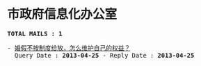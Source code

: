 # 市政府信息化办公室
<pre><b>TOTAL MAILS : 1</b></pre>
<pre>
- <a href="../../categories/mails/1744.md">婚假不按制度给放，怎么维护自己的权益？</a><br/>  Query Date : <b>2013-04-25</b> - Reply Date : <b>2013-04-25</b>
</pre>
